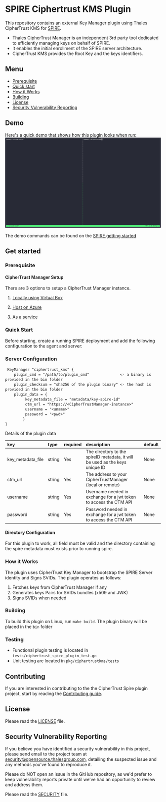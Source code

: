 # SPIRE Ciphertrust KMS Plugin

This repository contains an external Key Manager plugin using Thales CipherTrust KMS for [SPIRE](https://github.com/spiffe/spire). 

* Thales CipherTrust Manager is an independent 3rd party tool dedicated to efficiently managing keys on behalf of SPIRE.
* It enables the initial enrollment of the SPIRE server architecture.
* CipherTrust KMS provides the Root Key and the keys identifiers.

## Menu

- [Prerequisite](#prerequisite)
- [Quick start](#quick-start)
- [How it Works](#how-it-works)
- [Building](#building)
- [License](#license)
- [Security Vulnerability Reporting](#security-vulnerability-reporting)

## Demo

Here's a quick demo that shows how this plugin looks when run:
![Plugin in action](assets/ciphertrust-plugin.gif)

The demo commands can be found on the [SPIRE getting started](https://spiffe.io/docs/latest/try/getting-started-linux-macos-x/)

## Get started

### Prerequisite

#### CipherTrust Manager Setup

There are 3 options to setup a CipherTrust Manager instance.

1. [Locally using Virtual Box](https://www.youtube.com/watch?v=MNFgVhgMLB4&list=PLw3mEF7reqIN7TKqwUoCTM9dkFA9xer_0&index=8)

2. [Host on Azure](https://www.youtube.com/watch?v=2TcaAjfqaEE&list=PLw3mEF7reqIM6TdatdDSd5G_tvsNVqNhx)

3. [As a service](https://cpl.thalesgroup.com/encryption/data-security-platform/ciphertrust-encryption-key-management-service#start)

### Quick Start

Before starting, create a running SPIRE deployment and add the following configuration to the agent and server:

### Server Configuration

```hcl
 KeyManager "ciphertrust_kms" {
	plugin_cmd = "/path/to/plugin_cmd"              <- a binary is provided in the bin folder
	plugin_checksum = "sha256 of the plugin binary" <- the hash is provided in the bin folder
	plugin_data = {
         key_metadata_file = "metadata/key-spire-id"
         ctm_url = "https://<CipherTrustManager-instance>"
         username = "<uname>"
         password = "<pwd>"
        }
}
```

Details of the plugin data

| key               | type   | required | description                                                                  | default |
| :---------------- | :----- | :------- | :--------------------------------------------------------------------------- | :------ |
| key_metadata_file | string | Yes      | The directory to the spireID metadata, it will be used as the keys unique ID | None    |
| ctm_url           | string | Yes      | The address to your CipherTrustManager (local or remote)                     | None    |
| username          | string | Yes      | Username needed in exchange for a jwt token to access the CTM API            | None    |
| password          | string | Yes      | Password needed in exchange for a jwt token to access the CTM API            | None    |

#### Directory Configuration

For this plugin to work, all field must be valid and the directory containing the spire metadata must exists prior to running spire.

### How it Works

The plugin uses CipherTrust Key Manager to bootstrap the SPIRE Server identity and Signs SVIDs. The plugin operates as follows:

1. Fetches keys from CipherTrust Manager if any
2. Generates keys Pairs for SVIDs bundles (x509 and JWK)
3. Signs SVIDs when needed

### Building

To build this plugin on Linux, run `make build`.
The plugin binary will be placed in the `bin` folder

### Testing

- Functional plugin testing is located in `tests/ciphertrust_spire_plugin_test.go`
- Unit testing are located in `pkg/ciphertrustkms/tests`

## Contributing

If you are interested in contributing to the the CipherTrust Spire plugin project, start by reading the [Contributing guide](/CONTRIBUTING.md).

## License

Please read the [LICENSE](LICENSE) file.

## Security Vulnerability Reporting

If you believe you have identified a security vulnerability in this project, please send email to the project
team at security@opensource.thalesgroup.com, detailing the suspected issue and any methods you've found to reproduce it.

Please do NOT open an issue in the GitHub repository, as we'd prefer to keep vulnerability reports private until
we've had an opportunity to review and address them.

Please read the [SECURITY](SECURITY) file.
